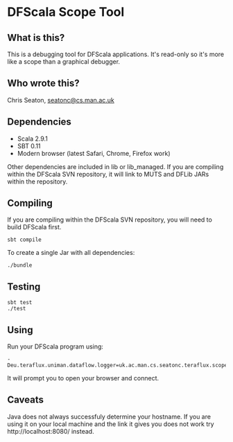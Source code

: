 DFScala Scope Tool
==================

What is this?
-------------

This is a debugging tool for DFScala applications. It's read-only so it's more
like a scope than a graphical debugger.

Who wrote this?
---------------

Chris Seaton, seatonc@cs.man.ac.uk

Dependencies
------------

*   Scala 2.9.1
*   SBT 0.11
*   Modern browser (latest Safari, Chrome, Firefox work)

Other dependencies are included in lib or lib_managed. If you are compiling
within the DFScala SVN repository, it will link to MUTS and DFLib JARs within
the repository.

Compiling
---------

If you are compiling within the DFScala SVN repository, you will need to build
DFScala first.

    sbt compile

To create a single Jar with all dependencies:

    ./bundle

Testing
-------

    sbt test
    ./test

Using
-----

Run your DFScala program using:

    -Deu.teraflux.uniman.dataflow.logger=uk.ac.man.cs.seatonc.teraflux.scope.Logger

It will prompt you to open your browser and connect.

Caveats
-------

Java does not always successfuly determine your hostname. If you are using it
on your local machine and the link it gives you does not work try
http://localhost:8080/ instead.
